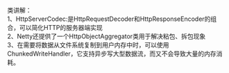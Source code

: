 类讲解：  
1、HttpServerCodec:是HttpRequestDecoder和HttpResponseEncoder的组合，可以简化HTTP的服务器端实现  
2、Netty还提供了一个HttpObjectAggregator类用于解决粘包、拆包现象  
3、在需要将数据从文件系统复制到用户内存中时，可以使用 ChunkedWriteHandler，它支持异步写大型数据流，而又不会导致大量的内存消耗。